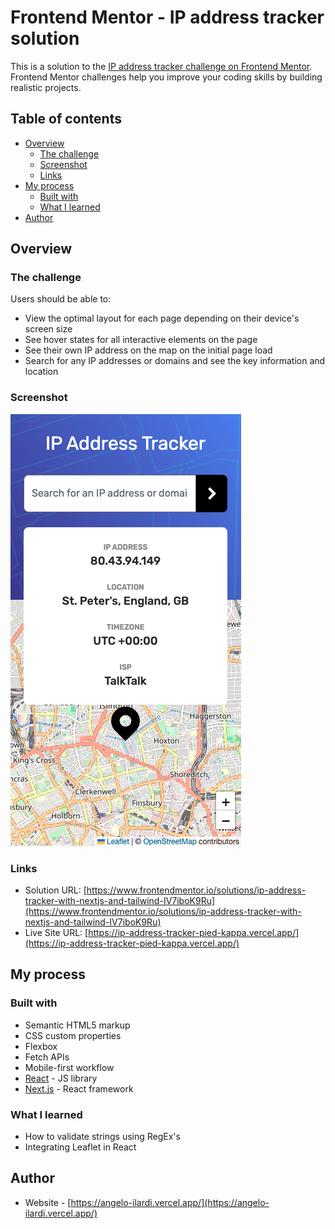 # Frontend Mentor - IP address tracker solution

This is a solution to the [IP address tracker challenge on Frontend Mentor](https://www.frontendmentor.io/challenges/ip-address-tracker-I8-0yYAH0). Frontend Mentor challenges help you improve your coding skills by building realistic projects. 

## Table of contents

- [Overview](#overview)
  - [The challenge](#the-challenge)
  - [Screenshot](#screenshot)
  - [Links](#links)
- [My process](#my-process)
  - [Built with](#built-with)
  - [What I learned](#what-i-learned)
- [Author](#author)

## Overview

### The challenge

Users should be able to:

- View the optimal layout for each page depending on their device's screen size
- See hover states for all interactive elements on the page
- See their own IP address on the map on the initial page load
- Search for any IP addresses or domains and see the key information and location

### Screenshot

![](public/images/screenshot.png)


### Links

- Solution URL: [https://www.frontendmentor.io/solutions/ip-address-tracker-with-nextjs-and-tailwind-IV7iboK9Ru](https://www.frontendmentor.io/solutions/ip-address-tracker-with-nextjs-and-tailwind-IV7iboK9Ru)
- Live Site URL: [https://ip-address-tracker-pied-kappa.vercel.app/](https://ip-address-tracker-pied-kappa.vercel.app/)

## My process

### Built with

- Semantic HTML5 markup
- CSS custom properties
- Flexbox
- Fetch APIs
- Mobile-first workflow
- [React](https://reactjs.org/) - JS library
- [Next.js](https://nextjs.org/) - React framework


### What I learned

- How to validate strings using RegEx's
- Integrating Leaflet in React

## Author

- Website - [https://angelo-ilardi.vercel.app/](https://angelo-ilardi.vercel.app/)
